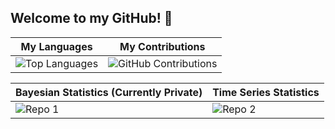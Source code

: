 ## Welcome to my GitHub! 🙂

| My Languages | My Contributions |
|--------------|------------------|
| ![Top Languages](https://github-readme-stats.vercel.app/api/top-langs/?username=cadenhewlett&layout=compact&theme=onedark) | ![GitHub Contributions](https://github-readme-streak-stats.herokuapp.com/?user=cadenhewlett&theme=onedark) |

| Bayesian Statistics (Currently Private) | Time Series Statistics |
|--------------|--------------|
| ![Repo 1](https://github-readme-stats.vercel.app/api/pin/?username=cadenhewlett&repo=STAT447&theme=onedark) | ![Repo 2](https://github-readme-stats.vercel.app/api/pin/?username=cadenhewlett&repo=STAT443&theme=onedark) |

<!--
| My Metrics |
|--------------|
| ![Metrics](https://metrics.lecoq.io/cadenhewlett) |
-->
